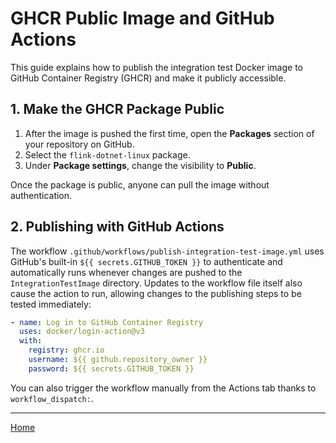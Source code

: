 # GHCR Public Image and GitHub Actions

This guide explains how to publish the integration test Docker image to GitHub Container Registry (GHCR) and make it publicly accessible.

## 1. Make the GHCR Package Public

1. After the image is pushed the first time, open the **Packages** section of your repository on GitHub.
2. Select the `flink-dotnet-linux` package.
3. Under **Package settings**, change the visibility to **Public**.

Once the package is public, anyone can pull the image without authentication.

## 2. Publishing with GitHub Actions

The workflow `.github/workflows/publish-integration-test-image.yml` uses GitHub's built-in `${{ secrets.GITHUB_TOKEN }}` to authenticate and automatically runs whenever changes are pushed to the `IntegrationTestImage` directory. Updates to the workflow file itself also cause the action to run, allowing changes to the publishing steps to be tested immediately:

```yaml
- name: Log in to GitHub Container Registry
  uses: docker/login-action@v3
  with:
    registry: ghcr.io
    username: ${{ github.repository_owner }}
    password: ${{ secrets.GITHUB_TOKEN }}
```

You can also trigger the workflow manually from the Actions tab thanks to `workflow_dispatch:`.

---
[Home](./Wiki-Structure-Outline.md)
